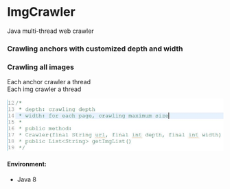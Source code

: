 # ImgCrawler
Java multi-thread web crawler

### Crawling anchors with customized depth and width   
### Crawling all images   
Each anchor crawler a thread   
Each img crawler a thread

![depth and width](https://github.com/TrentaIcedCoffee/ImgCrawler/blob/master/instruction.JPG)

#### Environment:

 - Java 8
